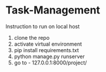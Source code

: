 # Task-Management
Instruction to run on local host
1. clone the repo
2. activate virtual environment
3. pip install requirements.txt
4. python manage.py runserver
5. go to  - 127.0.0.1:8000/project/
